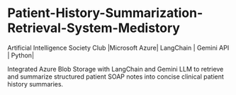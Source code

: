 # Patient-History-Summarization-Retrieval-System-Medistory


Artificial Intelligence Society Club
|Microsoft Azure| LangChain | Gemini API | Python|

Integrated Azure Blob Storage with LangChain and Gemini LLM to retrieve and summarize structured patient SOAP notes into concise clinical patient history summaries.
